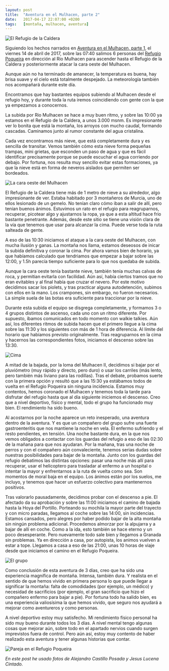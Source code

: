 ```yaml
---
layout: post
title:  "Aventura en el Mulhacen, parte 2"
date:   2017-04-17 22:07:00 +0200
tags:	[montaña, mulhacen, aventura]
---
```


![El Refugio de la Caldera][caldera]

Siguiendo los hechos narrados en [Aventura en el Mulhacen, parte 1][pt1],
el viernes 14 de abril de 2017, sobre las 07:40 salimos 6 personas del
[Refugio Poqueira][refugio] en dirección al Rio Mulhacen para ascender hasta
el Refugio de la Caldera y posteriormente atacar la cara oeste del Mulhacen.

Aunque aún no ha terminado de amanecer, la temperatura es buena, hay brisa
suave y el cielo está totalmente despejado. La meteorología también nos
acompañará durante este día.

<!--more-->

Encontramos que hay bastantes equipos subiendo al Mulhacen desde el refugio
hoy, y durante toda la ruta iremos coincidiendo con gente con la que ya
empezamos a conocernos.

La subida por Rio Mulhacen se hace a muy buen ritmo, y sobre las 10:00 ya
estamos en el Refugio de la Caldera, a unos 3.000 msnm. Es impresionante
ver lo bonita que está la montaña, los arroyos con mucho caudal, formando
cascadas. Caminamos junto al rumor constante del agua cristalina.

Cada vez encontramos más nieve, que está completamente dura y es sencilla de
transitar.
Vemos también cómo esta nieve forma pequeñas trampas, mini grietas, que esconden
un paso de agua y que es fácil identificar precisamente porque se puede
escuchar el agua corriendo por debajo. Por fortuna, nos resulta muy sencillo
evitar estas formaciones, ya que la nieve está en forma de neveros aislados
que permiten ser bordeados.

![La cara oeste del Mulhacen][caraoeste]

El Refugio de la Caldera tiene más de 1 metro de nieve a su alrededor, algo
impresionante de ver. Estaba habitado por 3 montañeros de Murcia, uno de ellos
lesionado de un gemelo. No tenían claro cómo iban a salir de allí, pero tenian
buenos ánimos.
Estuvimos un rato en el refugio para reagruparnos, recuperar, picotear algo y
ajustarnos la ropa, ya que a esta altitud hace frio bastante penetrante.
Además, desde este sitio se tiene una visión clara de la vía que tenemos que
usar para alcanzar la cima. Puede verse toda la ruta salteada de gente.

A eso de las 10:30 iniciamos el ataque a la cara oeste del Mulhacen, con mucha
ilusión y ganas. La montaña nos llama, estamos deseosos de inicar la subida
definitiva y coronar la cima. Por ahora vamos bien de horario, ya que habíamos
calculado que tendriamos que empezar a bajar sobre las 12:00, y 1.5h parecía
tiempo suficiente para lo que nos quedaba de subida.

Aunque la cara oeste tenía bastante nieve, también tenía muchas calvas de roca,
y permitian evitarla con facilidad. Aún así, había ciertos tramos que no eran
evitables y al final había que cruzar el nevero. Por este motivo decidimos
sacar los piolets, y tras practicar alguna autodetención, subimos con ellos
en la mano. Los crampones, sin embargo, no fueron necesarios. La simple suela
de las botas era suficiente para traccionar por la nieve.

Durante esta subida el equipo se disgrega completamente, y formamos 3 o 4 grupos
distintos de ascenso, cada uno con un ritmo diferente. Por supuesto, íbamos
comunicados en todo momento con walkie talkies. Aún así, los diferentes ritmos
de subida hacen que el primero llegue a la cima sobre las 11:30 y los
siguientes con más de 1 hora de diferencia. Al límite del horario que
habíamos previsto originalmente.
Tras reagruparnos en la cima y hacernos las correspondientes fotos, iniciamos
el descenso sobre las 13:30.

![Cima][cima]

A mitad de la bajada, por la loma del Mulhacen II, decidimos si bajar por el
pluviómetro (muy rápido y directo, pero duro) o usar los carriles (más lento,
pero también más liviano para las rodillas). Tras el debate, probamos suerte
con la primera opción y resultó que a las 15:30 ya estábamos todos de vuelta
en el Refugio Poqueira sin ninguna incidencia.
Estamos muy contentos, hemos coronado el Mulhacen y tenemos toda la tarde para
disfrutar del refugio hasta que al día siguiente iniciemos el descenso.
Creo que a nivel deportivo, físico y mental, todo el grupo ha funcionado muy
bien. El rendimiento ha sido bueno.

Al acostarnos por la noche aparece un reto inesperado, una aventura dentro de
la aventura. Y es que un compañero del grupo sufre una fuerte gastroenteritis
que nos mantiene la noche en vela. El enfermo sufriendo y el resto pendientes,
en tensión. Una noche bastante dura, en la que nos vemos obligados a contactar
con los guardas del refugio a eso de las 02:30 de la mañana para que nos
ayudaran.
Por la mañana, tras una noche de perros y con el compañero aún
convaleciente, tenemos serias dudas sobre nuestras posibilidades para bajar de
la montaña. Junto con los guardas del refugio debatimos las distintas opciones:
pasar una noche más allí para recuperar, usar el helicoptero para trasladar
al enfermo a un hospital o intentar la mayor y enfrentarnos a la ruta de vuelta
como sea.
Son momentos de moral baja en el equipo. Los ánimos están por los suelos, me
incluyo, y tenemos que hacer un esfuerzo colectivo para mantenernos positivos.

Tras valorarlo pausadamente, decidimos probar con el descenso a pie. El afectado
da su aprobación y sobre las 11:00 iniciamos el camino de bajada hasta la Hoya
del Portillo. Porteando su mochila la mayor parte del trayecto y con micro
paradas, llegamos al coche sobre las 14:00, sin incidencias.
Estamos cansados, pero alegres por haber podido bajar de la alta montaña sin
ningún problema adicional.
Procedemos almorzar por la alpujarra y a bajar de allí en coche. Como a la ida,
esto también se hace eterno y un poco desesperante. Pero nuevamente todo sale
bien y llegamos a Granada sin problemas. Ya en dirección a casa, por autopista,
los animos vuelven a estar a tope.
Llegamos a casa a eso de las 21:00, unas 10 horas de viaje desde que iniciamos
el camino en el Refugio Poqueira.

![El grupo][grupo]

Como conclusión de esta aventura de 3 días, creo que ha sido una experiencia
magnífica de montaña. Intensa, también dura. Y realista en el sentido
de que hemos vivido en primera persona lo que puede llegar a significar la
montaña: falta de comodidades (por ejemplo, un médico) y necesidad de
sacrificios (por ejemplo, el gran sacrificio que hizo el compañero enfermo
para bajar a pie).
Por fortuna todo ha salido bien, es una experiencia valiosísima la que hemos
vivido, que seguro nos ayudará a mejorar como aventureros y como personas.
 
A nivel deportivo estoy muy satisfecho. Mi rendimiento físico personal ha sido
muy bueno durante todos los 3 días. A nivel mental tengo algunas cosas que
mejorar aún, sobre todo en el apartado nervios cuando surgen imprevistos
fuera de control. Pero aún así, estoy muy contento de haber realizado esta
aventura y tener algunas historias que contar.

![Pareja en el Refugio Poqueira][pareja]

_En este post he usado fotos de Alejandro Castillo Posada y Jesus Lucena
Cintado._

[pt1]:			{{site.url}}/2017/04/16/aventura-mulhacen.html
[refugio]:		http://refugiopoqueira.com/
[caraoeste]:		{{site.url}}/assets/20170415-05-mulhacen-caraoeste.png
[caldera]:		{{site.url}}/assets/20170415-06-mulhacen-caldera.png
[cima]:			{{site.url}}/assets/20170415-07-mulhacen-cima.png
[pareja]:		{{site.url}}/assets/20170415-08-mulhacen-pareja.png
[grupo]:		{{site.url}}/assets/20170415-09-mulhacen-grupo.png
